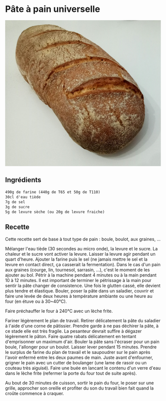 # Pâte à pain universelle

![](../img/P00406-211513.jpg)

## Ingrédients
    490g de farine (440g de T65 et 50g de T110)
    30cl d'eau tiède
    7g de sel
    3g de sucre
    5g de levure sèche (ou 20g de levure fraiche)

## Recette
Cette recette sert de base à tout type de pain : boule, boulot, aux graines, ...

Mélanger l'eau tiède (30 secondes au micro onde), la levure et le sucre. La chaleur et le sucre vont activer la levure. Laisser la levure agir pendant un quart d'heure. Ajouter la farine puis le sel (ne jamais mettre le sel et la levure en contact direct, ça casserait la fermentation). Dans le cas d'un pain aux graines (courge, lin, tournesol, sarrasin, ...), c'est le moment de les ajouter au bol. Pétrir à la machine pendant 4 minutes ou à la main pendant 10 à 12 minutes. Il est important de terminer le pétrissage à la main pour sentir la pâte changer de consistence. Une fois le glutten cassé, elle devient plus tendre et élastique. Bouler, poser la pâte dans un saladier, couvrir et faire une levée de deux heures à température ambiante ou une heure au four (en étuve ou à 30~40°C).  

Faire préchauffer le four à 240°C avec un lèche frite.

Fariner légèrement le plan de travail. Retirer délicatement la pâte du saladier à l'aide d'une corne de pâtissier. Prendre garde à ne pas déchirer la pâte, à ce stade elle est très fragile. La pesanteur devrait suffire à dégazer légèrement le pâton. Faire quatre rabats délicatement en tentant d'emprisonner un maximum d'air. Bouler la pâte sans l'écraser pour un pain boule, l'allonger pour un boulot. Laisser lever pendant 15 minutes. Prendre le surplus de farine du plan de travail et le saupoudrer sur le pain après l'avoir enfermé entre les deux paumes de main. Juste avant d'enfourner, grigner le pain avec un cutter de boulanger (une lame de rasoir ou un couteau très aiguisé). Faire une buée en lancant le contenu d'un verre d'eau dans le lèche frite (refermer la porte du four tout de suite après).

Au bout de 30 minutes de cuisson, sortir le pain du four, le poser sur une grille, approcher son oreille et profiter du son du travail bien fait quand la croûte commence à craquer. 
